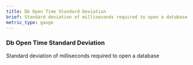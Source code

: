 ```yaml
---
title: Db Open Time Standard Deviation
brief: Standard deviation of milliseconds required to open a database
metric_type: gauge
---
```

### Db Open Time Standard Deviation

Standard deviation of milliseconds required to open a database